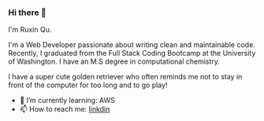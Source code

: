### Hi there 👋



I'm Ruxin Qu.

I'm a Web Developer passionate about writing clean and maintainable code. Recently, I graduated from the Full Stack Coding Bootcamp at the University of Washington. I have an M.S degree in computational chemistry.

I have a super cute golden retriever who often reminds me not to stay in front of the computer for too long and to go play!

<!-- - 🔭 I’m currently working on :  -->
<!-- - 👯 I’m looking to collaborate on ...
- 🤔 I’m looking for help with ... -->
<!-- - 💬 Ask me about ... -->

- 🌱 I’m currently learning: AWS
- 📫 How to reach me: [linkdin](https://www.linkedin.com/in/ruxin-qu-94a034176/)


